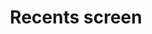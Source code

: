 ---
layout: default
title: Recents screen
parent: Activities
grand_parent: App entry points
nav_order: 9
---